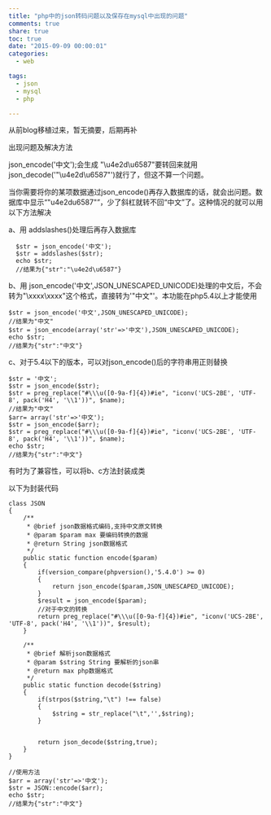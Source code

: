 ```yaml
---
title: "php中的json转码问题以及保存在mysql中出现的问题"
comments: true
share: true
toc: true
date: "2015-09-09 00:00:01"
categories:
  - web

tags:
  - json
  - mysql
  - php

---
```




从前blog移植过来，暂无摘要，后期再补

<!--more-->

  

出现问题及解决方法

json_encode('中文');会生成 "\u4e2d\u6587"要转回来就用json_decode('"\u4e2d\u6587"')就行了，但这不算一个问题。

  当你需要将你的某项数据通过json_encode()再存入数据库的话，就会出问题。数据库中显示“"u4e2du6587"”，少了斜杠就转不回“中文”了。这种情况的就可以用以下方法解决

  a、用 addslashes()处理后再存入数据库

      $str = json_encode('中文');
      $str = addslashes($str);
      echo $str;
      //结果为{"str":"\u4e2d\u6587"}
      
  b、用 json_encode('中文',JSON_UNESCAPED_UNICODE)处理的中文后，不会转为"\xxxx\xxxx"这个格式，直接转为'"中文"'。本功能在php5.4以上才能使用

    $str = json_encode('中文',JSON_UNESCAPED_UNICODE);
    //结果为"中文"
    $str = json_encode(array('str'=>'中文'),JSON_UNESCAPED_UNICODE);
    echo $str;
    //结果为{"str":"中文"}
    
 c、对于5.4以下的版本，可以对json_encode()后的字符串用正则替换

    $str = '中文';
    $str = json_encode($str);
    $str = preg_replace("#\\\u([0-9a-f]{4})#ie", "iconv('UCS-2BE', 'UTF-8', pack('H4', '\\1'))", $name);
    //结果为"中文"
    $arr= array('str'=>'中文');
    $str = json_encode($arr);
    $str = preg_replace("#\\\u([0-9a-f]{4})#ie", "iconv('UCS-2BE', 'UTF-8', pack('H4', '\\1'))", $name);
    echo $str;
    //结果为{"str":"中文"}


有时为了兼容性，可以将b、c方法封装成类

以下为封装代码

    class JSON
    {
        /**
         * @brief json数据格式编码,支持中文原文转换
         * @param $param max 要编码转换的数据
         * @return String json数据格式
         */
        public static function encode($param)
        {
            if(version_compare(phpversion(),'5.4.0') >= 0)
            {
                return json_encode($param,JSON_UNESCAPED_UNICODE);
            }
            $result = json_encode($param);
            //对于中文的转换
            return preg_replace("#\\\u([0-9a-f]{4})#ie", "iconv('UCS-2BE', 'UTF-8', pack('H4', '\\1'))", $result);
        }
    
        /**
         * @brief 解析json数据格式
         * @param $string String 要解析的json串
         * @return max php数据格式
         */
        public static function decode($string)
        {
            if(strpos($string,"\t") !== false)
            {
                $string = str_replace("\t",'',$string);
            }
    
            
            return json_decode($string,true);
        }
    }

    //使用方法
    $arr = array('str'=>'中文');
    $str = JSON::encode($arr);
    echo $str;
    //结果为{"str":"中文"}
